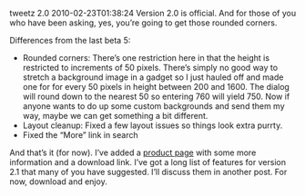 tweetz 2.0
2010-02-23T01:38:24
Version 2.0 is official. And for those of you who have been asking, yes, you’re going to get those rounded corners.

Differences from the last beta 5:

  * Rounded corners: There’s one restriction here in that the height is restricted to increments of 50 pixels. There’s simply no good way to stretch a background image in a gadget so I just hauled off and made one for for every 50 pixels in height between 200 and 1600. The dialog will round down to the nearest 50 so entering 760 will yield 750. Now if anyone wants to do up some custom backgrounds and send them my way, maybe we can get something a bit different. 
  * Layout cleanup: Fixed a few layout issues so things look extra purrty. 
  * Fixed the “More” link in search 

And that’s it (for now). I’ve added a [product page](http://mike-ward.net/tweetz) with some more information and a download link. I’ve got a long list of features for version 2.1 that many of you have suggested. I’ll discuss them in another post. For now, download and enjoy.
